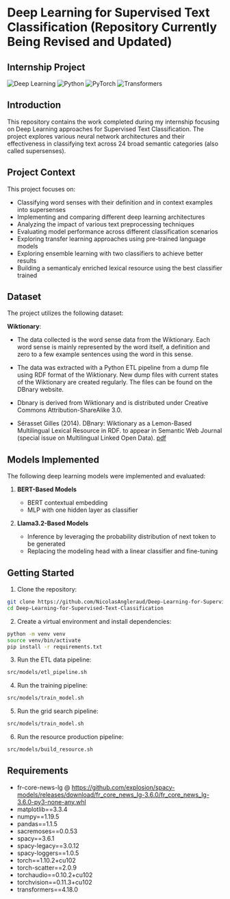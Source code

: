# Deep Learning for Supervised Text Classification (Repository Currently Being Revised and Updated)
## Internship Project

![Deep Learning](https://img.shields.io/badge/Deep_Learning-Text_Classification-blue)
![Python](https://img.shields.io/badge/Python-3.6%2B-green)
![PyTorch](https://img.shields.io/badge/PyTorch-1.10.2-red)
![Transformers](https://img.shields.io/badge/Transformers-4.18.0-yellow)

## Introduction

This repository contains the work completed during my internship focusing on Deep Learning approaches for Supervised Text Classification. The project explores various neural network architectures and their effectiveness in classifying text across 24 broad semantic categories (also called supersenses).

## Project Context

This project focuses on:

- Classifying word senses with their definition and in context examples into supersenses
- Implementing and comparing different deep learning architectures
- Analyzing the impact of various text preprocessing techniques
- Evaluating model performance across different classification scenarios
- Exploring transfer learning approaches using pre-trained language models
- Exploring ensemble learning with two classifiers to achieve better results
- Building a semanticaly enriched lexical resource using the best classifier trained

## Dataset

The project utilizes the following dataset:

**Wiktionary**:

- The data collected is the word sense data from the Wiktionary. Each word sense is mainly represented by the word itself, a definition and zero to a few example sentences using the word in this sense.

- The data was extracted with a Python ETL pipeline from a dump file using RDF format of the Wiktionary. New dump files with current states of the Wiktionary are created regularly. The files can be found on the DBnary website.

- Dbnary is derived from Wiktionary and is distributed under Creative Commons Attribution-ShareAlike 3.0.

- Sérasset Gilles (2014). DBnary: Wiktionary as a Lemon-Based Multilingual Lexical Resource in RDF. to appear in Semantic Web Journal (special issue on Multilingual Linked Open Data). [pdf](http://www.semantic-web-journal.net/system/files/swj648.pdf)

## Models Implemented

The following deep learning models were implemented and evaluated:

1. **BERT-Based Models**
   - BERT contextual embedding
   - MLP with one hidden layer as classifier

2. **Llama3.2-Based Models**
   - Inference by leveraging the probability distribution of next token to be generated
   - Replacing the modeling head with a linear classifier and fine-tuning

## Getting Started

1. Clone the repository:
```bash
git clone https://github.com/NicolasAngleraud/Deep-Learning-for-Supervised-Text-Classification.git
cd Deep-Learning-for-Supervised-Text-Classification
```

2. Create a virtual environment and install dependencies:
```bash
python -m venv venv
source venv/bin/activate
pip install -r requirements.txt
```

3. Run the ETL data pipeline:
```bash
src/models/etl_pipeline.sh
```

4. Run the training pipeline:
```bash
src/models/train_model.sh
```

5. Run the grid search pipeline:
```bash
src/models/train_model.sh
```

6. Run the resource production pipeline:
```bash
src/models/build_resource.sh
```

## Requirements

- fr-core-news-lg @ https://github.com/explosion/spacy-models/releases/download/fr_core_news_lg-3.6.0/fr_core_news_lg-3.6.0-py3-none-any.whl
- matplotlib==3.3.4
- numpy==1.19.5
- pandas==1.1.5
- sacremoses==0.0.53
- spacy==3.6.1
- spacy-legacy==3.0.12
- spacy-loggers==1.0.5
- torch==1.10.2+cu102
- torch-scatter==2.0.9
- torchaudio==0.10.2+cu102
- torchvision==0.11.3+cu102
- transformers==4.18.0
